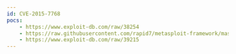 ```yaml
---
id: CVE-2015-7768
pocs:
    - https://www.exploit-db.com/raw/38254
    - https://raw.githubusercontent.com/rapid7/metasploit-framework/master/modules/exploits/windows/ftp/kmftp_utility_cwd.rb
    - https://www.exploit-db.com/raw/39215
---
```

